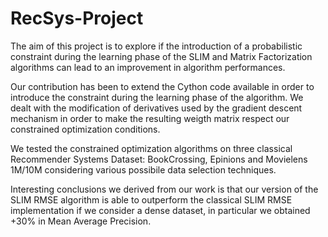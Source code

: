 # RecSys-Project

The aim of this project is to explore if the introduction of a probabilistic constraint  during  the  learning  phase  of  the  SLIM  and  Matrix  Factorization algorithms can lead to an improvement in algorithm performances. 

Our contribution has been to extend the Cython code available in order to introduce the constraint during the learning phase of the algorithm. We dealt with the modification of derivatives used by the gradient descent mechanism in order to make the resulting weigth matrix respect our constrained optimization conditions. 

We tested the constrained optimization algorithms on three classical Recommender Systems Dataset: BookCrossing, Epinions and Movielens 1M/10M considering various possibile data selection techniques.

Interesting conclusions we derived from our work is that our version of the SLIM RMSE algorithm is able to outperform the classical SLIM RMSE implementation if we consider a dense dataset, in particular we obtained +30% in Mean Average Precision. 
